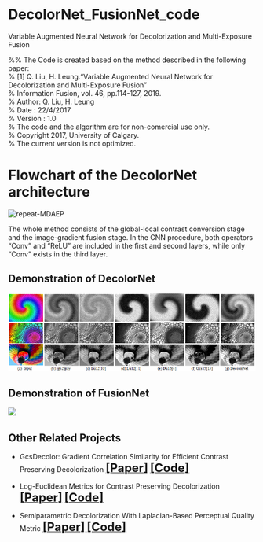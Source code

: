 # DecolorNet_FusionNet_code
Variable Augmented Neural Network for Decolorization and Multi-Exposure Fusion

%% The Code is created based on the method described in the following paper:    
% [1] Q. Liu, H. Leung.“Variable Augmented Neural Network for Decolorization and Multi-Exposure Fusion”    
% Information Fusion, vol. 46, pp.114-127, 2019.    
% Author: Q. Liu, H. Leung    
% Date : 22/4/2017    
% Version : 1.0    
% The code and the algorithm are for non-comercial use only.    
% Copyright 2017, University of Calgary.   
% The current version is not optimized.    



# Flowchart of the DecolorNet architecture
![repeat-MDAEP](https://github.com/yqx7150/DecolorNet_FusionNet_code/blob/master/Flowchart%20demonstration%20of%20the%20proposed%20DecolorNet%20architecture.png) 
 
  
The whole method consists of the global-local contrast conversion stage and the image-gradient fusion stage. In the CNN procedure, both operators “Conv” and “ReLU” are included in the first and second layers, while only “Conv” exists in the third layer.   


## Demonstration of DecolorNet
![](./Compare_DecolorNet.png)  

## Demonstration of FusionNet
![](./Demonstration_FusionNet.png) 


## Other Related Projects
  * GcsDecolor: Gradient Correlation Similarity for Efficient Contrast Preserving Decolorization [<font size=5>**[Paper]**</font>](https://ieeexplore.ieee.org/abstract/document/7088620)   [<font size=5>**[Code]**</font>](https://github.com/yqx7150/GcsDecolor)

  * Log-Euclidean Metrics for Contrast Preserving Decolorization
[<font size=5>**[Paper]**</font>](https://ieeexplore.ieee.org/document/8016668)   [<font size=5>**[Code]**</font>](https://github.com/yqx7150/LeDecolor)

  * Semiparametric Decolorization With Laplacian-Based Perceptual Quality Metric
[<font size=5>**[Paper]**</font>](https://ieeexplore.ieee.org/document/7456206)   [<font size=5>**[Code]**</font>](https://github.com/yqx7150/SPDecolor)
